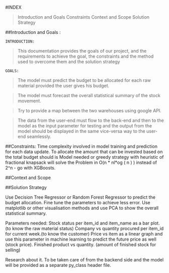 #INDEX

> Introduction and Goals
> Constraints
> Context and Scope
> Solution Strategy


##Introduction and Goals :

	INTRODUCTION:
> This documentation provides the goals of our project, and the requirements to achieve the goal, the constraints and the method used to overcome them and the solution strategy

	GOALS:
>The model must predict the budget to be allocated for each raw material provided the user gives his budget.

>The model must forecast the overall statistical summary of the stock movement.

>Try to provide a map between the two warehouses using google API.

>The data from the user-end must flow to the back-end and then to the model as the input parameter for testing and the output from the model should be displayed in the same vice-versa way to the user-end seamlessly.



##Constraints:
	Time complexity involved in model training and prediction for each data update.
	To allocate the amount that can be invested based on the total budget should is 
	Model needed or greedy strategy with heuristic of fractional knapsack will solve the 
	Problem in O(n * nl*og ( n )  ) instead of 2^n - go with XGBoosts.







##Context and Scope












##Solution Strategy

Use Decision Tree Regressor or Random Forest Regressor to predict the budget allocation. Fine tune the parameters to achieve less error.
Use matplotlib or other visualisation methods and use PCA to show the overall statistical summary.

Parameters needed:
Stock status per item_id and item_name as a bar plot.(to know the raw material status)
Company vs quantity procured per item_id for current week.(to know the customer)
Price vs item as a linear graph and use this parameter in machine learning to predict the future price as well (stock price).
Finished product vs quantity. (amount of finished stock for selling)

Research about it.
To be taken care of from the backend side and the model will be provided as a separate py_class header file.


